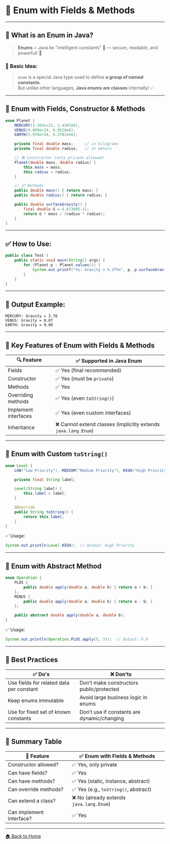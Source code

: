 # 🏀 Enum with Fields & Methods

---

## 🧠 What is an Enum in Java?
> **Enums** = Java ke "intelligent constants" 🧠 — secure, readable, and powerful! 💪
### 📌 Basic Idea:

> `enum` is a special Java type used to define **a group of named constants**.  
> But unlike other languages, **Java enums are classes** internally! ✅

---

## 🧱 Enum with Fields, Constructor & Methods

```java
enum Planet {
    MERCURY(3.303e+23, 2.4397e6),
    VENUS(4.869e+24, 6.0518e6),
    EARTH(5.976e+24, 6.37814e6);

    private final double mass;     // in kilograms
    private final double radius;   // in meters

    // 🛠 Constructor (only private allowed)
    Planet(double mass, double radius) {
        this.mass = mass;
        this.radius = radius;
    }

    // 📦 Methods
    public double mass() { return mass; }
    public double radius() { return radius; }

    public double surfaceGravity() {
        final double G = 6.67300E-11;
        return G * mass / (radius * radius);
    }
}
```

---

## ✅ How to Use:

```java
public class Test {
    public static void main(String[] args) {
        for (Planet p : Planet.values()) {
            System.out.printf("%s: Gravity = %.2f%n", p, p.surfaceGravity());
        }
    }
}
```

---

## 🧪 Output Example:

```
MERCURY: Gravity = 3.70
VENUS: Gravity = 8.87
EARTH: Gravity = 9.80
```

---

## 📌 Key Features of Enum with Fields & Methods

| 🔍 Feature           | ✅ Supported in Java Enum                                      |
| -------------------- | ------------------------------------------------------------- |
| Fields               | ✅ Yes (final recommended)                                     |
| Constructor          | ✅ Yes (must be `private`)                                     |
| Methods              | ✅ Yes                                                         |
| Overriding methods   | ✅ Yes (even `toString()`)                                     |
| Implement interfaces | ✅ Yes (even custom interfaces)                                |
| Inheritance          | ❌ Cannot extend classes (implicitly extends `java.lang.Enum`) |

---

## 🧪 Enum with Custom `toString()`

```java
enum Level {
    LOW("Low Priority"), MEDIUM("Medium Priority"), HIGH("High Priority");

    private final String label;

    Level(String label) {
        this.label = label;
    }

    @Override
    public String toString() {
        return this.label;
    }
}
```

✅ Usage:

```java
System.out.println(Level.HIGH);  // Output: High Priority
```

---

## 🎯 Enum with Abstract Method

```java
enum Operation {
    PLUS {
        public double apply(double a, double b) { return a + b; }
    },
    MINUS {
        public double apply(double a, double b) { return a - b; }
    };

    public abstract double apply(double a, double b);
}
```

✅ Usage:

```java
System.out.println(Operation.PLUS.apply(5, 3));  // Output: 8.0
```

---

## 🧼 Best Practices

| ✅ Do's                                   | ❌ Don'ts                                    |
| ---------------------------------------- | ------------------------------------------- |
| Use fields for related data per constant | Don’t make constructors public/protected    |
| Keep enums immutable                     | Avoid large business logic in enums         |
| Use for fixed set of known constants     | Don’t use if constants are dynamic/changing |

---

## 🏁 Summary Table

| 📌 Feature               | ✅ Enum with Fields & Methods            |
| ------------------------ | --------------------------------------- |
| Constructor allowed?     | ✅ Yes, only private                     |
| Can have fields?         | ✅ Yes                                   |
| Can have methods?        | ✅ Yes (static, instance, abstract)      |
| Can override methods?    | ✅ Yes (e.g., `toString()`, abstract)    |
| Can extend a class?      | ❌ No (already extends `java.lang.Enum`) |
| Can implement interface? | ✅ Yes                                   |

---

[🏠 Back to Home](../..)
